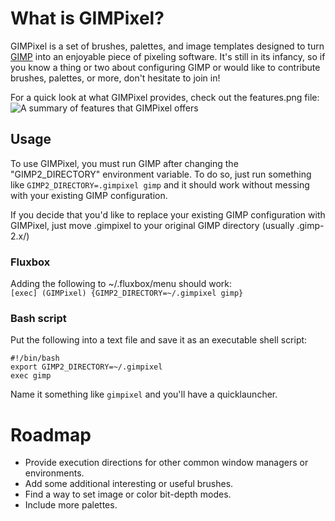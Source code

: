 # What is GIMPixel?

GIMPixel is a set of brushes, palettes, and image templates designed to turn [GIMP](http://gimp.org) into an enjoyable piece of pixeling software. It's still in its infancy, so if you know a thing or two about configuring GIMP or would like to contribute brushes, palettes, or more, don't hesitate to join in!

For a quick look at what GIMPixel provides, check out the features.png file:
![A summary of features that GIMPixel offers](https://github.com/sporkbox/gimpixel/raw/master/features.png "Isn't it awesome?")

## Usage
To use GIMPixel, you must run GIMP after changing the "GIMP2\_DIRECTORY" environment variable. To do so, just run something like `GIMP2_DIRECTORY=.gimpixel gimp` and it should work without messing with your existing GIMP configuration.

If you decide that you'd like to replace your existing GIMP configuration with GIMPixel, just move .gimpixel to your original GIMP directory (usually .gimp-2.x/)

### Fluxbox
Adding the following to ~/.fluxbox/menu should work:  
`[exec] (GIMPixel) {GIMP2_DIRECTORY=~/.gimpixel gimp}`

### Bash script
Put the following into a text file and save it as an executable shell script:
~~~~~
#!/bin/bash
export GIMP2_DIRECTORY=~/.gimpixel
exec gimp
~~~~~

Name it something like `gimpixel` and you'll have a quicklauncher.

# Roadmap
* Provide execution directions for other common window managers or environments.
* Add some additional interesting or useful brushes.
* Find a way to set image or color bit-depth modes.
* Include more palettes.
